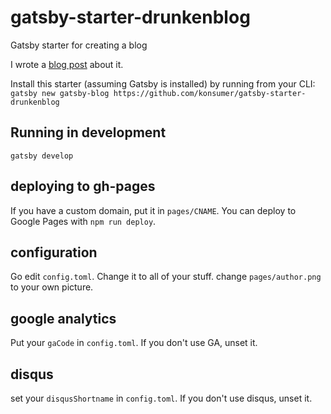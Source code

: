 # gatsby-starter-drunkenblog
Gatsby starter for creating a blog

I wrote a [blog post](http://blog.jetboystudio.com/articles/gatsby) about it.

Install this starter (assuming Gatsby is installed) by running from your CLI:
`gatsby new gatsby-blog https://github.com/konsumer/gatsby-starter-drunkenblog`

## Running in development
`gatsby develop`

## deploying to gh-pages

If you have a custom domain, put it in `pages/CNAME`. You can deploy to Google Pages with `npm run deploy`.


## configuration

Go edit `config.toml`. Change it to all of your stuff. change `pages/author.png` to your own picture.

## google analytics
Put your `gaCode` in `config.toml`. If you don't use GA, unset it.

## disqus

set your `disqusShortname` in `config.toml`. If you don't use disqus, unset it.
